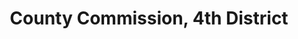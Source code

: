 ---
title: County Commission, 4th District
layout: post
categories:
    - hamco
excerpt:
ocdid: /country:us/state:tn/county:hamilton/council_district:4
---